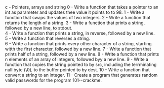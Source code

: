 c - Pointers, arrays and string
0 - Write a function that takes a pointer to an int as parameter and updates thee value it points to to 98.
1 - Write a function that swaps the values of two integers.
2 - Write a function that returns the length of a string.
3 - Write a function that prints a string, followed by a new line, to stdout.   
4 - Write a function that prints a string, in reverse, followed by a new line.  
5 - Write a function that reverses a string.                                    
6 - Write a function that prints every other character of a string, starting witth the first character, followed by a new line. 
7 - Write a function that prints half of a string, followed by a new line.      8 - Write a function that prints n elements of an array of integers, followed byy a new line.
9 - Write a function that copies the string pointed to by src, including the terrminating null byte (\0), to the buffer pointed to by dest.
10 - Write a function that convert a string to an integer.
11 - Create a program that generates random valid passwords for the program 101--crackme.
